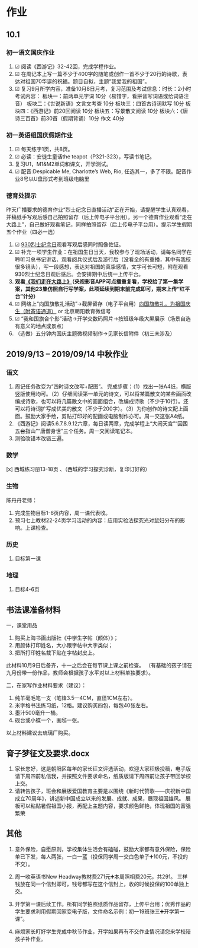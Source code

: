 # 作业

## 10.1

### 初一语文国庆作业

1. ☑ 阅读《西游记》32-42回，完成学程作业。
2. ☑ 在周记本上写一篇不少于400字的随笔或创作一首不少于20行的诗歌，表达对祖国70华诞的祝福。题目自拟，主题“我爱我的祖国”。
3. ☑ 复习9月所学内容，准备10月8日月考，复习范围及考试信息：时长：2小时
考试内容：
板块一：前两单元字词  10分（易错字，看拼音写词语或给词语注音）
板块二：《世说新语》文言文考查  10分
板块三：四首古诗词默写  10分
板块四：《西游记》前20回阅读  10分
板块五：写景散文阅读  10分
板块六：《唐诗三百首》前30首（假期背诵）10分
作文 40分

### 初一英语组国庆假期作业

1. ☑ 每天练字1页，共8页。
2. ☑ 必读：安徒生童话the teapot（P321-323），写读书笔记。
3. 复习U1，M1&M2单词和课文，开学测试。
4. ☑ 配音:Despicable Me, Charlotte’s Web, Rio, 任选其一，多了不限。配音作业8号以U盘形式考到班级电脑里

### 德育处提示

昨天广播要求的德育作业“烈士纪念日直播活动”正在开始，请提醒学生认真观看，并稿纸手写观后感自己拍照留存（后上传电子平台用）。另一个德育作业观看“走在大路上”，自己做好观看笔记，同样拍照留存（后上传电子平台用）。提示学生假期五个作业（四必一选）

1. ☑ [930烈士纪念日](http://tv.cctv.com/2019/09/30/VIDEaGVTTLzX4ZRMRM5fGAIL190930.shtml)观看写观后感同时照像佐证。
2. ☑ 补充一项学生作业：在祖国生日当天，我校参与了现场活动，请每名同学在聆听习总书记讲话、观看阅兵仪式后及游行后（没看全的有重播，其中有我校很多镜头），写一段感想，表达对祖国的真挚感情，文字可长可短，附在观看930烈士纪念日观后感后。会安排期中后统一上传平台。
3. **观看[《我们走在大路上》](https://baike.baidu.com/item/%E6%88%91%E4%BB%AC%E8%B5%B0%E5%9C%A8%E5%A4%A7%E8%B7%AF%E4%B8%8A/23752985?fr=aladdin)（央视影音APP可点播重复看，学校给了第一集学案，其他23集仿照自行写学案，此项延续到期末前完成即可，期末上传“红平台”计分）**
4. ☑ 网络上“向国旗敬礼活动”→截屏留存（电子平台用）[向国旗敬礼，为祖国庆生（附寄语通道）](http://bj.wenming.cn/chy/zthd/chyxgqjl1/) or 北京朝阳教育微信号
5. ☑ “我和国旗合个影”活动→开学交数码照片→按班级年级大屏展示（场景自选有意义的地点或景点）
6. （选做）五分钟内国庆主题微视频制作→见家长信附件（初三未涉及）

## 2019/9/13 – 2019/09/14 中秋作业

### 语文

1. 周记任务改变为“四时诗文改写+配图”。
完成步骤：（1）找出一张A4纸，横版竖版使用均可。（2）仔细阅读第一单元的诗文，可以将某篇散文的某些画面改编成诗歌，也可以将几篇散文中的画面组合，改编成诗歌（不少于10行）。还可以将诗词扩写成优美的散文（不少于200字）。（3）为你创作的诗文配上画面。鼓励大家手绘，剪贴打印好的配画或电脑制作亦可。周一交这张A4纸。
2. 《西游记》阅读5.6.7.8.9.12六章，每日读两章，完成学程上“大闹天宫”“囚困五~~台~~指山”“唐僧身世”三个任务。周一交阅读笔记本。
3. 测验改错本改错三遍。

### 数学

[x] 西城练习册13-18页 、（西城的学习探究诊断，复印订好的）

### 生物

陈丹丹老师：

1. 完成生物目标1-6页内容，周一课代表收。
2. 预习七上教材22-24页学习活动的内容：应用实验法探究光对鼠妇分布的影响。上课检查。

### 历史

1. 目标第一课

### 地理

1. 目标4-6页

## 书法课准备材料

一，课堂用品

1. 购买上海书画出版社《中学生字帖（颜体）》；
2. 用颜体打印姓名，大小跟字帖中大字类似；
3. 把所打印姓名裁下贴在字帖封皮上。

此材料10月9日后备齐，十一之后会在每节课上课之前检查。
（有基础的孩子请在九月份带一份作品，教师会根据孩子水平对以上材料单独要求）。

二，在家写作业材料要求（建议）：

1. 纯羊毫毛笔一支（笔锋3.5—4CM，直径1CM左右）。
2. 米字格书法练习纸，12格。建议购买四包，每包40张左右。
3. 墨汁500毫升一桶。
4. 砚台或小蝶一个，画毡一张。

以上材料建议去琉璃厂购买。

## 育子梦征文及要求.docx

1. 家长您好，这是朝阳区每年的家长征文评选活动，欢迎大家积极投稿，电子版请下周四前私信我，并按照文件要求命名，纸质版请下周四前让孩子带回学校上交。
2. 请转告孩子，班会和展板爱国教育主要是以围绕《新时代赞歌——庆祝新中国成立70周年》，讲述新中国成立以来的发展、成就、成果，展现祖国雄风。
展板可以粘贴暑假祖国小报，再配上主题内容，要求颜色鲜艳，体现祖国的富强繁荣

## 其他

1. 意外保险，自愿原则，学校集体生活会有磕碰，鼓励大家都有意外保险，保险单已下发，每人两张，一白一蓝（投保同学周一交白色单子➕100元，不投的不交）。

2. 周一收英语书New Headway教材费271元➕本周照相费20元，共291。
三样钱放在同一个信封即可，钱号都写在这个信封上，收的时候投保的100单独上交。

3. 开学第一课后续工作。所有同学拍照纸质作品留存，上传平台用；优秀作品的学生要求利用假期回家变电子版，文件命名示例：初一19班张三➕开学第一课”。

4. 麻烦家长盯好学生完成中秋节作业，开学如果再有不交作业情况请您来学校陪孩子补作业。
